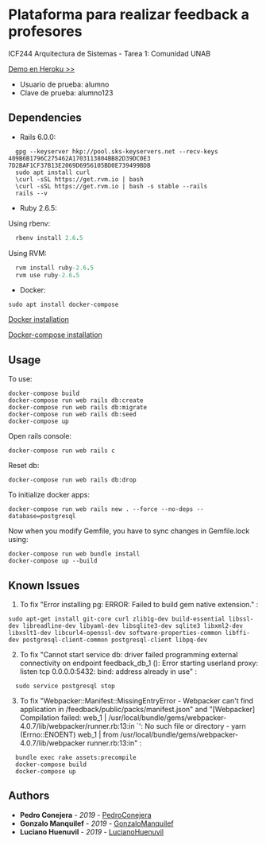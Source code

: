 # Plataforma para realizar feedback a profesores
ICF244 Arquitectura de Sistemas - Tarea 1: Comunidad UNAB

[Demo en Heroku >>](https://feedback-qa.herokuapp.com/)

* Usuario de prueba: alumno
* Clave de prueba: alumno123

## Dependencies
* Rails 6.0.0:
```Rails
  gpg --keyserver hkp://pool.sks-keyservers.net --recv-keys 409B6B1796C275462A1703113804BB82D39DC0E3 7D2BAF1CF37B13E2069D6956105BD0E739499BDB
  sudo apt install curl
  \curl -sSL https://get.rvm.io | bash
  \curl -sSL https://get.rvm.io | bash -s stable --rails
  rails --v
```

* Ruby 2.6.5:

Using rbenv:
```Ruby
  rbenv install 2.6.5
```
Using RVM:
```Ruby
  rvm install ruby-2.6.5
  rvm use ruby-2.6.5
```

* Docker:
```Docker
sudo apt install docker-compose
```
[Docker installation](https://docs.docker.com/install/)

[Docker-compose installation](https://docs.docker.com/compose/install/)

## Usage
To use:
```Docker
docker-compose build
docker-compose run web rails db:create
docker-compose run web rails db:migrate
docker-compose run web rails db:seed
docker-compose up
```

Open rails console:
```Docker
docker-compose run web rails c
```

Reset db:
```Docker
docker-compose run web rails db:drop
```

To initialize docker apps:
```Docker
docker-compose run web rails new . --force --no-deps --database=postgresql
```

Now when you modify Gemfile, you have to sync changes in Gemfile.lock using:
```Docker
docker-compose run web bundle install
docker-compose up --build
```

## Known Issues
1) To fix "Error installing pg: ERROR: Failed to build gem native extension." :
```Fix
sudo apt-get install git-core curl zlib1g-dev build-essential libssl-dev libreadline-dev libyaml-dev libsqlite3-dev sqlite3 libxml2-dev libxslt1-dev libcurl4-openssl-dev software-properties-common libffi-dev postgresql-client-common postgresql-client libpq-dev
```

2) To fix "Cannot start service db: driver failed programming external connectivity on endpoint feedback_db_1 (): Error starting userland proxy: listen tcp 0.0.0.0:5432: bind: address already in use" :
```Fix
  sudo service postgresql stop
```

3) To fix "Webpacker::Manifest::MissingEntryError - Webpacker can't find application in /feedback/public/packs/manifest.json" and "[Webpacker] Compilation failed: web_1  | /usr/local/bundle/gems/webpacker-4.0.7/lib/webpacker/runner.rb:13:in `': No such file or directory - yarn (Errno::ENOENT) web_1  |     from /usr/local/bundle/gems/webpacker-4.0.7/lib/webpacker runner.rb:13:in" :
```Fix
  bundle exec rake assets:precompile
  docker-compose build
  docker-compose up
```

## Authors
* **Pedro Conejera** - *2019* - [PedroConejera](https://github.com/PedroConejera)
* **Gonzalo Manquilef** - *2019* - [GonzaloManquilef](https://github.com/GonzaloManquilef)
* **Luciano Huenuvil** - *2019* - [LucianoHuenuvil](https://github.com/lucianohuenuvil)

